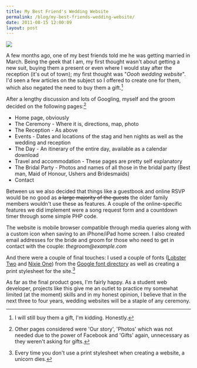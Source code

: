 ```yaml
---
title: My Best Friend's Wedding Website
permalink: /blog/my-best-friends-wedding-website/
date: 2011-08-15 12:00:09
layout: post
---
```


![](https://cdn.rknight.me/site/ab-wedding-website.png)

A few months ago, one of my best friends told me he was getting married in March. Being the geek that I am, my first thought wasn't about getting a new suit, buying them a present or even where I would stay after the reception (it's out of town); my first thought was "_Oooh wedding website_". I'd seen a few articles on the subject so I offered to create one for them, which also negated the need to buy them a gift.[^1]

After a lengthy discussion and lots of Googling, myself and the groom decided on the following pages:[^2]

  * Home page, obviously
  * The Ceremony - Where it is, directions, map, photo
  * The Reception - As above
  * Events - Dates and locations of the stag and hen nights as well as the wedding and reception
  * The Day - An itinerary of the entire day, available as a calendar download
  * Travel and accommodation - These pages are pretty self explanatory
  * The Bridal Party - Photos and names of all those in the bridal party (Best man, Maid of Honour, Ushers and Bridesmaids)
  * Contact

Between us we also decided that things like a guestbook and online RSVP would be no good as <s>a large majority of the guests</s> the older family members wouldn't use these as features. A couple of the online-specific features we did implement were a song request form and a countdown timer through some simple PHP code.

The website is mobile browser compatible through media queries along with a custom icon when saving to an iPhone/iPad home screen. I also created email addresses for the bride and groom for those who need to get in contact with the couple: _thegroom@example.com_

And there were a couple of final touches: I used a couple of fonts ([Lobster Two](http://www.google.com/webfonts/specimen/Lobster+Two) and [Nixie One](http://www.google.com/webfonts/specimen/Nixie+One)) from the [Google font directory](http://www.google.com/webfonts) as well as creating a print stylesheet for the site.[^3]

As far as the final product goes, I'm fairly happy. As a student web developer, projects like this give me an outlet to practice my somewhat limited (at the moment) skills and in my honest opinion, I believe that in the next three to four years, wedding websites will be a staple of any ceremony.

[^1]: I will still buy them a gift, I'm kidding. Honestly.  
[^2]: Other pages considered were 'Our story', 'Photos' which was not needed due to the power of Facebook and 'Gifts' again, unnecessary as they weren't asking for gifts.  
[^3]: Every time you don't use a print stylesheet when creating a website, a unicorn dies.


